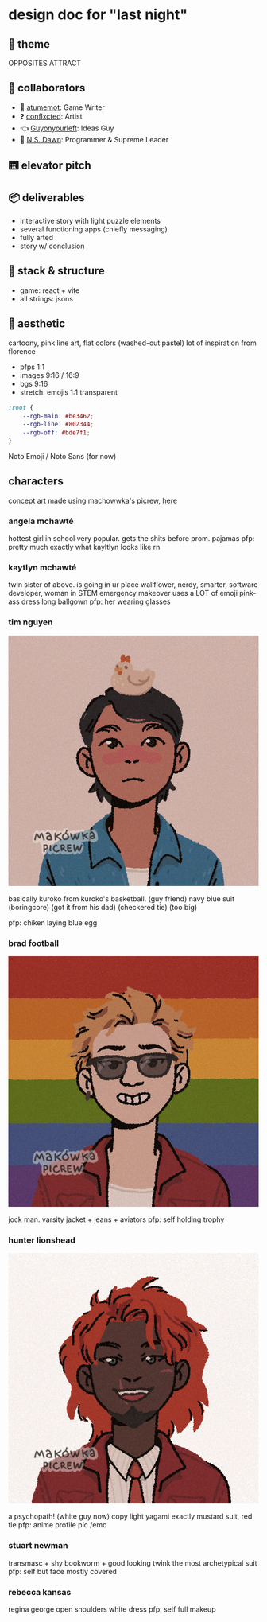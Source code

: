 # design doc for "last night"

## 📖 theme
OPPOSITES ATTRACT

## 🙌 collaborators 
- 🦹 [atumemot](https://atumemot.itch.io/): Game Writer 
- ❓ [conflxcted](https://itch.io/profile/conflxcted): Artist
- 👈 [Guyonyourleft](https://guyonyourleft.itch.io/): Ideas Guy
- 🌄 [N.S. Dawn](https://ns-dawn.itch.io/): Programmer & Supreme Leader

## 🛗 elevator pitch

## 📦 deliverables
- interactive story with light puzzle elements
- several functioning apps (chiefly messaging)
- fully arted 
- story w/ conclusion

## 🥞 stack & structure
- game: react + vite
- all strings: jsons 

## 🎨 aesthetic
cartoony, pink line art, flat colors (washed-out pastel)
lot of inspiration from florence
- pfps 1:1 
- images 9:16 / 16:9
- bgs  9:16
- stretch: emojis 1:1 transparent

```css
:root {
    --rgb-main: #be3462;
    --rgb-line: #802344;
    --rgb-off: #bde7f1;
}
```

Noto Emoji / Noto Sans (for now)

## characters
concept art made using machowwka's picrew, [here](https://picrew.me/en/image_maker/644129)
### angela mchawté
hottest girl in school very popular. gets the shits before prom.
pajamas 
pfp: pretty much exactly what kayltlyn looks like rn
### kaytlyn mchawté
twin sister of above. is going in ur place
wallflower, nerdy, smarter, software developer, woman in STEM
emergency makeover
uses a LOT of emoji
pink-ass dress long ballgown
pfp: her wearing glasses

### tim nguyen
![tim](/ref-assets/design-doc-img/tim.png)

basically kuroko from kuroko's basketball. (guy friend)
navy blue suit (boringcore) (got it from his dad) (checkered tie) (too big) 

pfp: chiken laying blue egg
### brad football
![brad](/ref-assets/design-doc-img/brad.png)

jock man. 
varsity jacket + jeans + aviators
pfp: self holding trophy

### hunter lionshead
![hunter](/ref-assets/design-doc-img/hunter.png)

a psychopath! (white guy now)
copy light yagami exactly mustard suit, red tie
pfp: anime profile pic /emo

### stuart newman
transmasc + shy bookworm + good looking twink 
the most archetypical suit 
pfp: self but face mostly covered

### rebecca kansas
regina george
open shoulders white dress 
pfp: self full makeup







